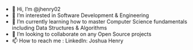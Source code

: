 - 👋 Hi, I’m @jhenry02
- 👀 I’m interested in Software Development & Engineering
- 🌱 I’m currently learning how to master Computer Science fundamentals including Data Structures & Algorithms
- 💞️ I’m looking to collaborate on any Open Source projects
- 📫 How to reach me : LinkedIn: Joshua Henry

<!---
jhenry02/jhenry02 is a ✨ special ✨ repository because its `README.md` (this file) appears on your GitHub profile.
You can click the Preview link to take a look at your changes.
--->
